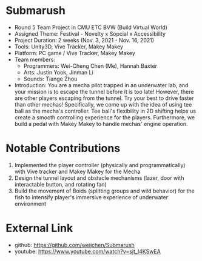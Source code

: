 # Submarush
- Round 5 Team Project in CMU ETC BVW (Build Virtual World)
- Assigned Theme: Festival - Novelty x Sopcial x Accessibility
- Project Duration: 2 weeks (Nov. 3, 2021 - Nov. 16, 2021)
- Tools: Unity3D, Vive Tracker, Makey Makey
- Platform: PC game / Vive Tracker, Makey Makey
- Team members: 
  - Programmers: Wei-Cheng Chen (Me), Hannah Baxter
  - Arts: Justin Yook, Jinman Li
  - Sounds: Tiange Zhou
- Introduction: You are a mecha pilot trapped in an underwater lab, and your mission is to escape the tunnel before it is too late! However, there are other players escaping from the tunnel. Try your best to drive faster than other mechas! Specifically, we come up with the idea of using tee ball as the mecha's controller. Tee ball's flexibility in 2D shifting helps us create a smooth controlling experience for the players. Furthermore, we build a pedal with Makey Makey to handle mechas' engine operation.

# Notable Contributions
1. Implemented the player controller (physically and programmatically) with Vive tracker and Makey Makey for the Mecha
2. Design the tunnel layout and obstacle mechanisms (lazer, door with interactable button, and rotating fan)
3. Build the movement of Boids (splitting groups and wild behavior) for the fish to intensify player's immersive experience of underwater environment

# External Link
- github: https://github.com/weijchen/Submarush
- youtube: https://www.youtube.com/watch?v=sjt_l4KSwEA

